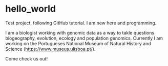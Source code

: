 # hello_world
Test project, following GitHub tutorial. I am new here and programming.

I am a biologist working with genomic data as a way to takle questions biogeography, evolution, ecology and population genomics. Currently I am working on the Portugueses National Museum of Natural History and Science (https://www.museus.ulisboa.pt/). 

Come check us out!

